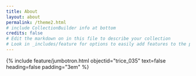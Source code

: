 ```yaml
---
title: About
layout: about
permalink: /theme2.html
# include CollectionBuilder info at bottom
credits: false
# Edit the markdown on in this file to describe your collection
# Look in _includes/feature for options to easily add features to the page
---
```


{% include feature/jumbotron.html objectid="trice_035" text=false heading=false padding="3em" %}